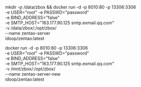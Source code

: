 mkdir -p /data/zbox && docker run -d -p 8010:80 -p 13306:3306 \
        -e USER="root" -e PASSWD="password" \
        -e BIND_ADDRESS="false" \
        -e SMTP_HOST="163.177.90.125 smtp.exmail.qq.com" \
        -v /data/zbox/:/opt/zbox/ \
        --name zentao-server \
        idoop/zentao:latest



docker run -d -p 8010:80 -p 13306:3306 \
        -e USER="root" -e PASSWD="password" \
        -e BIND_ADDRESS="false" \
        -e SMTP_HOST="163.177.90.125 smtp.exmail.qq.com" \
        -v /mnt/zbox/:/opt/zbox/ \
        --name zentao-server-new \
        idoop/zentao:latest